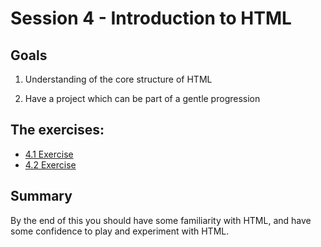 # Session 4 - Introduction to HTML


## Goals

1) Understanding of the core structure of HTML

2) Have a project which can be part of a gentle progression


## The exercises:

* [4.1 Exercise](4.1-exercise.md)
* [4.2 Exercise](4.2-exercise.md)


## Summary

By the end of this you should have some familiarity with HTML, and have some confidence
to play and experiment with HTML.
